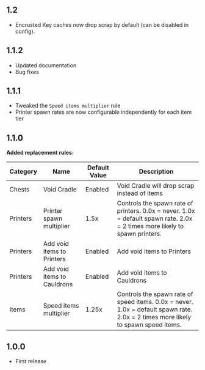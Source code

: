 ## 1.2
- Encrusted Key caches now drop scrap by default (can be disabled in config).

## 1.1.2
- Updated documentation
- Bug fixes

## 1.1.1
- Tweaked the `Speed items multiplier` rule
- Printer spawn rates are now configurable independently for each item tier

## 1.1.0
**Added replacement rules:**

|Category|Name|Default Value|Description|
|---|---|---|---|
|Chests|Void Cradle|Enabled|Void Cradle will drop scrap instead of items|
|Printers|Printer spawn multiplier|1.5x|Controls the spawn rate of printers. 0.0x = never. 1.0x = default spawn rate. 2.0x = 2 times more likely to spawn printers.|
|Printers|Add void items to Printers|Enabled|Add void items to Printers|
|Printers|Add void items to Cauldrons|Enabled|Add void items to Cauldrons|
|Items|Speed items multiplier|1.25x|Controls the spawn rate of speed items. 0.0x = never. 1.0x = default spawn rate. 2.0x = 2 times more likely to spawn speed items.|

## 1.0.0

- First release
